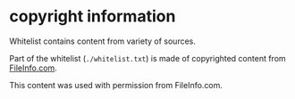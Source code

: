 # copyright information

Whitelist contains content from variety of sources.

Part of the whitelist (`./whitelist.txt`) is made of copyrighted content from [FileInfo.com](https://fileinfo.com/filetypes/common).

This content was used with permission from FileInfo.com.
